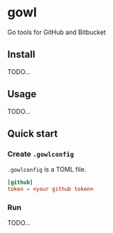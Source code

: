 gowl
====

Go tools for GitHub and Bitbucket


Install
-------

TODO...


Usage
-----

TODO...


Quick start
-----------

### Create `.gowlconfig`

`.gowlconfig` is a TOML file.

```toml
[github]
token = <your github token>
```

### Run

TODO...